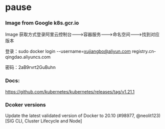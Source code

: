 # pause
### Image from Google k8s.gcr.io 
Image 获取方式登录阿里云控制台--->容器服务--->命名空间--->找到对应版本


登录：sudo docker login --username=xujiangbo@aliyun.com registry.cn-qingdao.aliyuncs.com   


密码：2aB9rvrt2GuBuhn


### Docs:
https://github.com/kubernetes/kubernetes/releases/tag/v1.21.1


### Dcoker versions
Update the latest validated version of Docker to 20.10 (#98977, @neolit123) [SIG CLI, Cluster Lifecycle and Node]
